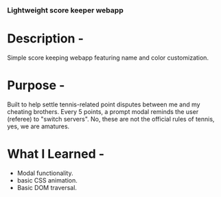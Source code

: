 ### Lightweight score keeper webapp

# Description -
Simple score keeping webapp featuring name and color customization.

# Purpose -
Built to help settle tennis-related point disputes between me and my cheating brothers. Every 5 points, a prompt modal reminds the user (referee) to "switch servers". No, these are not the official rules of tennis, yes, we are amatures.

# What I Learned -
- Modal functionality.
- basic CSS animation.
- Basic DOM traversal.
